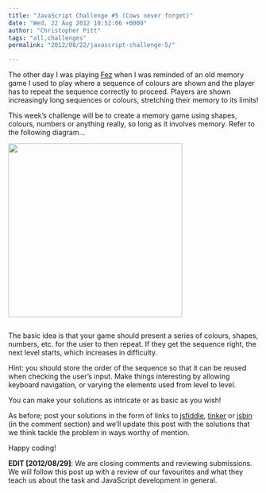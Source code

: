 ```yaml
---
title: "JavaScript Challenge #5 (Cows never forget)"
date: "Wed, 22 Aug 2012 10:52:06 +0000"
author: "Christopher Pitt"
tags: "all,challenges"
permalink: "2012/08/22/javascript-challenge-5/"

---
```

The other day I was playing <a href="http://en.wikipedia.org/wiki/Fez_(video_game)">Fez</a> when I was reminded of an old memory game I used to play where a sequence of colours are shown and the player has to repeat the sequence correctly to proceed. Players are shown increasingly long sequences or colours, stretching their memory to its limits!

<!--more-->

This week’s challenge will be to create a memory game using shapes, colours, numbers or anything really, so long as it involves memory. Refer to the following diagram...

<div style="padding-bottom: 1em"><img src="http://mootools.net/blog/wp-content/uploads/2012/08/post6.png" alt="" width="350" height="350" class="alignnone size-full wp-image-1798" /></div>

The basic idea is that your game should present a series of colours, shapes, numbers, etc. for the user to then repeat. If they get the sequence right, the next level starts, which increases in difficulty.

Hint: you should store the order of the sequence so that it can be reused when checking the user’s input. Make things interesting by allowing keyboard navigation, or varying the elements used from level to level.

You can make your solutions as intricate or as basic as you wish!

As before; post your solutions in the form of links to <a href="http://jsfiddle.net/">jsfiddle</a>, <a href="http://tinker.io/">tinker</a> or <a href="http://jsbin.com/">jsbin</a> (in the comment section) and we’ll update this post with the solutions that we think tackle the problem in ways worthy of mention.

Happy coding!

<strong>EDIT [2012/08/29]</strong>: We are closing comments and reviewing submissions. We will follow this post up with a review of our favourites and what they teach us about the task and JavaScript development in general.